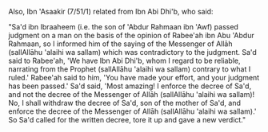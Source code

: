 

[^x1]: Sūrah al-Nahl, 16:44.

[^x2]: al-Bukhārī and Muslim – it will later follow in full.

[^x3]: al-Bukhārī and Aḥmad.

<!-- TODO Check if the number of Ṣaḥīḥ Abī Dāwūd is correct -->

[^x4]: Mālik, Abū Dāwūd, Nasāʾī, and Ibn Ḥibbān. A ṣaḥīḥ ḥadīth, declared ṣaḥīḥ by several Imāms. I have given its takhrīj in _Ṣaḥīḥ Abī Dāwūd_ (#451, #1276).

<!-- TODO Check the numbers for al-Zuhd and Ṣaḥīḥ Abī Dāwūd-->

[^x5]: Ṣaḥīḥ – collected by Ibn al-Mubārak in _al-Zuhd_ (10/21/1-2), Abū Dāwūd and Nasāʾī with a good sanad; I have given its takhreej in _Ṣaḥīḥ Abī Dāwūd_ (#761).

[^x6]: Abū al-Ḥasanāt al-Lucknowī says in _al-Nāfiʿ al-Kabīr liman yutāliʿ al-Jāmiʿ al-Saghīr_ (p. 122-3), after ranking the books of Ḥanafī fiqh and saying which of them are dependable and which are not: “All that we have said about the relative grades of these compilations is related to their content of fiqh issues; however, as for their content with regards to aḥādīth of the Prophet \pbuh, then it does not apply, for many books on which the cream of the fuqahāʾ rely are full of fabricated aḥādīth, let alone rulings of the scholars. It is clear to us from a broad analysis that although their authors were otherwise competent, they were careless in their quotation of narrations.”

		One of these false, fabricated aḥādīth which are found in some of the best books is: “He who offers the compulsory prayers on the last Friday of Ramaḍān, that will make up for every prayer he missed during his life up to the age of seventy years!” Lucknowī says in _al-Āthār al-Marfūʿah fi al-Akhbār al-Mawḍūʿah_ (p. 315), after giving this ḥadīth, “ʿAlī al-Qārī says in his _al-Mawḍūʿāt al-Sughrāh_ and _al-Kubrā_: this is totally false, for it contradicts the ijmāʾ (consensus) that one act of worship cannot make up for those missed over years. Hence, there is no point in quoting the author of _al-Nihāyah_ nor the rest of the commentators on _al-Hidāyah_, for they are not scholars of Ḥadīth, nor did they reference this ḥadīth to any of the collectors of ḥadīth.”

		Imām al-Shawkānī also mentioned this ḥadīth in _al-Fawāʾid al-Majmūʿah fi al-Aḥādīth al-Mawḍūʿah_ with a similar wording and then said (p. 54), “This is fabricated beyond doubt – I do not even find it in any of the compilations of fabricated aḥādīth! However, it has become popular among some students of fiqh in the city of Ṣanʿāʾ in this age of ours, and many of them have started acting according to it. I do not know who has fabricated it for them – May Allāh disgrace the liars.”

		Lucknowī further says, “To establish that this ḥadīth, which is found in books of rituals and formulas, is fabricated, I have composed a brief essay, with intellectual and narrated evidence, called _Repelling the Brethren from the Inventions of the Last Friday of Ramaḍān_, in which I have filed points which will enlighten minds and to which ears will hearken, so consult it, for it is valuable in this topic and of high quality.”

		The occurrence of similar false aḥādīth in the books of fiqh destroys the reliability of other aḥādīth which they do not quote from dependable books of ḥadīth. The words of ʿAlī al-Qārī contain an indication towards this: a Muslim must take aḥādīth from the people who are experts in that field, as the old Arabic sayings go, “The people of Makkah know its mountain paths best” and “The owner of the house knows best what is in it.”

<!-- TODO Fix the following title -->

[^x7]: Imām al-Nawawī's words in _al-Majmūʿ Sharḥ al-Muhadhdhab_ (1/60) can be summed up as follows: “The researching scholars of the People of Ḥadīth and others say that if the ḥadīth is weak, it will not be said regarding it, ‘The Messenger of Allāh \pbuh said/did/commanded/forbade...’ or any other phrase designating certainty, but instead it will be said, ‘It is reported/quoted/narrated from him...’ or other phrases suggesting uncertainty. They say that phrases of certainty are for ṣaḥīḥ and ḥasan aḥādīth, and phrases of uncertainty are for anything else. This is because phrases designating certainty mean that what follows is authentic, so they can only be used in the case of what is authentic, otherwise one would effectively be lying about him \pbuh.

		This convention is one ignored by most of the fuqahāʾ of our age, in fact, by most scholars of any discipline, except for the skilled muḥaddithīn. This is disgusting carelessness, for they often say about a ṣaḥīḥs ḥadīth, ‘It is reported from him that...,’ and about a ḍaʿīf one, ‘he said’ and ‘so- and-so reported...,’ and this is far from correct.”

[^x8]: Publisher's note: Also in this category are the works of our teacher, author of _Irwāʾ al-Ghalīl fi takhrīj Manār al-Sabīl_ in 8 volumes, and _Ghāyah al-Marām fi takhrīj aḥādīth al-Ḥalāl wa al-Harām_, a takhrīj of the aḥādīth found in Dr.\ Yūsuf al-Qaraḍāwi's, _The Lawful and the Prohibited in Islam_ (which contains many ḍaʿīf aḥādīth).

[^x9]: The term, “authentic ḥadīth” includes ṣaḥīḥ and ḥasan in the eyes of the muḥaddithīn, whether the ḥadīth is ṣaḥīḥ li dhātihī or ṣaḥīḥ li ghayrihī, or ḥasan li dhātihī or ḥasan li ghayrihī.

[^x10]: Sūrah al-Najm, 53:28.

[^x11]: Sūrah al-Bukhārī and Muslim.

[^x12]: Ṣaḥīḥ – collected by at-Tirmidhī, Aḥmad and Ibn Abī Shaybah.

		Later, I discovered that this ḥadīth is actually ḍaʿīf: I had relied on Manāwī in declaring ṣaḥīḥ the isnād of Ibn Abī Shaybah, but then I happened to come across it myself, and found that it was clearly weak, being the same isnād as at-Tirmidhī and others – see my book _Silsilah al-Aḥādīth al- Ḍaʿīfah_ (1783). However, its place is taken by the Prophet's \pbuh saying, “He who relates from me a saying which he knows is a lie is indeed one of the liars,” collected by Muslim and others.

[^x13]: ʿAbd al-Ḥayy al-Lucknowī says in _Imām al-Kalām fīmā yataʿallaq bi al-Qirāʾah Khalf al-Imām_ (p. 156), as follows: “Whoever dives into the oceans of fiqh and the fundamentals of jurisprudence with an open mind, and does not allow himself to be prejudiced, will know with certainty that in most of the principal and subsidiary issues in which the scholars have differed, the madhhab of the scholars of ḥadīth is firmer than other madhāhib. Every time I go into the branches of difference of opinion, I find the view of the muḥaddithīn nearest to justice – their reward is with Allāh, and He will thank them. How could it be otherwise, when they are the true inheritors of the Prophet \pbuh, and the sincere agents of his Law; may Allāh include us in their company and make us die loving them.”

[^x14]: Subkī says in _al-Fatāwā_ (1/148): “The most important affair of the Muslims is the Prayer, which every Muslim must care about and ensure its performance and the establishment of its essentials. Related to Prayer are issues on which there is consensus and there is no escaping the truth, and other issues in which the scholars have differed. The correct approach is either to keep clear of dispute if possible, or to look for what is authentically proven from the Prophet \pbuh and adhere to that. When one does this, his Prayer will be correct and righteous, and included in the words of the Exalted, “So whoever expects to meet his Lord, let him work correct, righteous deeds.” (Sūrah al-Kahf, 18:110)

		I say: The latter approach is superior, nay, obligatory; this is because the former approach, as well as being impossible for many issues, does not fulfil his command \pbuh, “Pray as you have seen me praying,” but instead leads to one's prayer being decidedly different to that of the Prophet \pbuh.

[^x15]: From the poetry of Ḥasan ibn Muḥammad al-Nasawī, as narrated by Ḥāfiẓ Diyāʾ al-Dīn al-Maqdisī in his article on the excellence of Ḥadīth and its People.

[^x16]: Sūrah al-Baqarah, 2:213.

[^x17]: Sūrah al-Tirmidhī, Qudāʾī, Ibn Bushrān and others.

<!-- TODO double check diacritics on Tahawi -->

[^x18]: This is the sort of taqlīd (blind following) which Imām Ṭahāwī was referring to when he said, “Only someone with party-spirit or a fool blindly follows opinion” – quoted by Ibn ʿĀbidīn in _Rasm al-Muftī_ (vol.\ 1, p.\ 32 from the Compilation of the Essays of Ibn ʿĀbidīn).

[^x19]: Sūrah al-A'raaf, 7:3.

<!-- TODO check spelling of haashiyah -->
<!-- TODO check spelling of Eeqaaz al-Himam -->
<!-- TODO check spelling of Ibn al-Shahnah al-Kabeer -->
<!-- TODO check spelling of Ibn al-Humaam -->

[^x20]: Ibn ʿĀbidīn in _al-Ḥāshiyah_ (1/63), and in his essay _Rasm al-Muftī_ (1/4 from the Compilation of the Essays of Ibn ʿĀbidīn), Shaykh Ṣāliḥ al-Fulānī in _Īqāz al-Himam_ (p. 62) and others. Ibn ʿĀbidīn quoted from _Sharḥ al-Hidāyah_ by Ibn al-Shahnah al-Kabīr, the teacher of Ibn al-Humām, as follows:

		“When a ḥadīth contrary to the Madhhab is found to be ṣaḥīḥ, one should act on the ḥadīth, and make that his madhhab. Acting on the ḥadīth will not invalidate the follower's being a Ḥanafī, for it is authentically reported that Abū Ḥanīfah said, ‘When a ḥadīth is found to be ṣaḥīḥ, then that is my madhhab,’ and this has been related by Imām Ibn ʿAbd al-Barr from Abū Ḥanīfah and from other imāms.”

		This is part of the completeness of the knowledge and piety of the Imāms, for they indicated by saying this that they were not versed in the whole of the Sunnah, and Imām Shāfiʿī has elucidated this thoroughly (see later). It would happen that they would contradict a sunnah because they were unaware of it, so they commanded us to stick to the Sunnah and regard it as part of their Madhhab. May Allāh shower His mercy on them all.

[^x21]: Arabic: ḥalāl.

<!-- TODO check the following book title -->
<!-- TODO check the title of Ibn Qayyim's book -->
<!-- TODO check the name of Shaʿraani -->
<!-- TODO check the title of Eeqaaz -->

[^x22]: Ibn ʿAbd al-Barr in _al-Intiqāʾ fi Faḍāʾil al-Thalāthah al-Aʾimmah al-Fuqahāʾ_ (p. 145), Ibn al-Qayyim in _Iʿlām al-Mūqiʿīn_ (2/309), Ibn ʿĀbidīn in his footnotes on _al-Baḥr al-Rāʾiq_ (6/293) and in _Rasm al-Muftī_ (pp.\ 29, 32) and Shaʿrānī in _al-Mīzān_ (1/55) with the second narration. The last narration was collected by ʿAbbās al-Dawrī in _al-Tārīkh_ by Ibn Maʿīn (6/77/1) with a ṣaḥīḥ sanad on the authority of Zafar, the student of Imām Abū Ḥanīfah. Similar narrations exist on the authority of Abū Ḥanīfah's companions: Zafar, Abū Yūsuf and ʿĀfiyah ibn Yazīd; cf. _Eeqaaz_ (p. 52). Ibn al-Qayyim firmly certified its authenticity on the authority of Abū Yūsuf in _Iʿlām al-Mūqiʿīn_ (2/344). The addition to the second narration is referenced by the editor of _Eeqaaz_ (p. 65) to Ibn ʿAbd al-Barr, Ibn al-Qayyim and others.

		If this is what they say of someone who does not know their evidence, what would be their response to one who knows that the evidence contradicts their saying, but still gives verdicts opposed to the evidence?! Therefore, reflect on this saying, for it alone is enough to smash blind following of opinion; that is why one of the muqallid shaykhs, when I criticised his giving a verdict using Abū Ḥanīfah's words without knowing the evidence, refused to believe that it was a saying of Abū Ḥanīfah!

[^x23]: Arabic: ḥarām.

[^x24]: Arabic: fatwā.

[^x25]: i.e. Imām Abū Ḥanīfah's illustrious student, Abū Yūsuf.

[^x26]: This was because the Imām would often base his view on qiyās (analogy), after which a more potent analogy would occur to him, or a ḥadīth of the Prophet \pbuh would reach him, so he would accept that and ignore his previous view. Shaʿrānī's words in _al-Mīzān_ (1/62) are summarised as follows:

		"Our belief, as well as that of every researcher into Imaam Abu Haneefah (radi Allāhu 'anhu), is that, had he lived until the recording of the Sharee'ah, and the journeys of the Preservers of Hadeeth to the various cities and frontiers in order to collect and acquire it, he would have accepted it and ignored all the analogies he had employed. The amount of qiyaas in his Madhhab would have been just as little as that in other Madhhabs, but since the evidences of the Sharee'ah had been scattered with the Successors and their successors, and had not been collected in his lifetime, it was necessary that there be a lot of qiyaas in his Madhhab compared to that of other imaams. The later scholars then made their journeys to find and collect ahaadeeth from the various cities and towns and wrote them down; hence, some ahaadeeth of the Sharee'ah explained others. This is the reason behind the large amount of qiyaas in his Madhhab, whereas there was little of it in other Madhhabs."

		Abul-Hasanaat Al-Lucknowi quoted his words in full in An- Naafi' al-Kabeer (p. 135), endorsing and expanding on it in his footnotes, so whoever wishes to consult it should do so there.

		Since this is the justification for why Abu Haneefah has sometimes unintentionally contradicted the authentic ahaadeeth - and it is a perfectly acceptable reason, for Allāh does not burden a soul with more than it can bear - it is not permissible to insult him for it, as some ignorant people have done. In fact, it is obligatory to respect him, for he is one of the imaams of the Muslims through whom this Deen has been preserved and handed down to us, in all its branches; also, for he is rewarded under any circumstance: whether he is correct or wrong. Nor is it permissible for his devotees to continue sticking to those of his statements which contradict the authentic ahaadeeth, for those statements are effectively not part of his Madhhab, as the above sayings show. Hence, these are two extremes, and the truth lies in between. "Our Lord! Forgive us, and our brethren who came before us into the Faith; and leave not, in our hearts, any rancour against those who have believed. Our Lord! You are indeed Full of Kindness, Most Merciful." (Al-Hashr 59:10)

[^x27]: Al-Fulaani in Eeqaaz al-Himam (p. 50), tracing it to Imaam Muḥammad and then saying, "This does not apply to the mujtahid, for he is not bound to their views anyway, but it applies to the muqallid."

	Sha'raani expanded on that in Al-Meezaan (1/26): "If it is said: 'What should I do with the ahaadeeth which my Imaam did not use, and which were found to be authentic after his death?' The answer which is fitting for you is: 'That you act on them, for had your Imaam come across them and found them to be authentic, he would have instructed you to act on them, because all the Imaams were captives in the hand of the Sharee'ah.' He who does so will have gathered all the good with both his hands, but he who says, 'I will not act according to a hadeeth unless my Imaam did so', he will miss a great amount of benefit, as is the case with many followers of the Imaams of the Madhhabs. It would be better for them to act on every hadeeth found to be authentic after the Imaam's time, hence implementing the will of the Imaams; for it is our firm belief about the Imaams that had they lived longer and come to know of those ahaadeeth which were found authentic after their time, they would have definitely accepted and acted according to them, ignoring any analogies they may have previously made, and any views they may have previously held."

[^x28]: Ibn 'Abdul Barr in Jaami' Bayaan al-'Ilm (2/32), Ibn Hazm, quoting from the former in Usool al-Ahkaam (6/149), & similarly Al-Fulaani (p. 72)

[^x29]: This is well known among the later scholars to be a saying of Maalik. Ibn 'Abdul Haadi declared it saheeh in Irshaad as- Saalik (227/1); Ibn 'Abdul Barr in Jaami' Bayaan al-'Ilm (2/91) & Ibn Hazm in Usool al-Ahkaam (6/145, 179) had narrated it as a saying of Al-Hakam ibn 'Utaibah and Mujaahid; Taqi ad- Deen as-Subki gave it, delighted with its beauty, in al- Fataawaa (1/148) as a saying of Ibn 'Abbaas, and then said: "These words were originally those of Ibn 'Abbaas and Mujaahid, from whom Maalik (radi Allāhu 'anhu) took them, and he became famous for them." It seems that Imaam Ahmad then took this saying from them, as Abu Daawood has said in Masaa'il of Imaam Ahmad (p. 276): "I heard Ahmad say, 'Everyone is accepted and rejected in his opinions, with the exception of the Prophet (sallAllāhu 'alaihi wa sallam)'."

[^x30]: From the Introduction to Al-Jarh wat-Ta'deel of Ibn Abi Haatim, pp. 31-2.

[^x31]: Ibn Hazm says in Usool al-Ahkaam (6/118): "Indeed, all the fuqahaa' whose opinions are followed were opposed to taqleed, and they forbade their companions from following their opinion blindly. The sternest among them in this regard was Shaafi'i (rahimahullaah), for he repeatedly emphasised, more than anyone else, following the authentic narrations and accepting whatever the proof dictated; he also made himself innocent of being followed totally, and announced this to those around him. May this benefit him in front of Allāh, and may his reward be of the highest, for he was the cause of great good."

[^x32]: Related by Haakim with a continuous sanad up to Shaafi'i, as in Taareekh Dimashq of Ibn 'Asaakir (15/1/3), I'laam al- Mooqi'een (2/363, 364) & Eeqaaz (p. 100).

[^x33]: Ar.: halaal

[^x34]: Ibn al-Qayyim (2/361) & Fulaani (p. 68)

[^x35]: Harawi in Dhamm al-Kalaam (3/47/1), Khateeb in Al-Ihtijaaj bi ash-Shaafi'i (8/2), Ibn 'Asaakir (15/9/10), Nawawi in Al- Majmoo' (1/63), Ibn al-Qayyim (2/361) & Fulaani (p. 100); the second narration is from Hilyah al-Awliyaa' of Abu Nu'aim.

[^x36]: Nawawi in Al-Majmoo' (1/63), Sha'raani (1/57), giving its sources as Haakim and Baihaqi, & Fulaani (p. 107). Sha'raani said, "Ibn Hazm said, 'That is, ... found to be saheeh by him or by any other Imaam'." His saying given next confirms this understanding.

	Nawawi says: "Our companions acted according to this in the matter of tathweeb (calling to prayer in addition to the adhaan), the conditions on coming out of ihraam due to illness, and other issues well-known in the books of the Madhhab. Among those of our companions who are reported to have passed judgment on the basis of the hadeeth (i.e. rather than the saying of Shaafi'i) are Abu Ya'qoob al-Buweeti and Abu l-Qaasim ad-Daariki. Of our companions from the muhadditheen, Imaam Abu Bakr Al-Baihaqi and others employed this approach. Many of our earliest companions, if they faced an issue for which there was a hadeeth, and the madhhab of Shaafi'i was contrary to it, would act according to the hadeeth and give verdicts based on it, saying, 'The madhhab of Shaafi'i is whatever agrees with the hadeeth.' Shaikh Abu 'Amr (Ibn as-Salaah) says, 'Whoever among the Shaafi'is found a hadeeth contradicting his Madhhab, he would consider whether he fulfilled the conditions of ijtihaad generally, or in that particular topic or issue, in which case he would be free to act on the hadeeth; if not, but nevertheless he found it hard to contradict the hadeeth after further analysis, he would not be able to find a convincing justification for opposing the hadeeth. Hence, it would be left for him to act according to the hadeeth if an independent imaam other than Shaafi'i had acted on it, and this would be justification for his leaving the Madhhab of his Imaam in that issue.' What he (Abu 'Amr) has said is correct and established. Allāh knows best."

	There is another possibility which Ibn as-Salaah forgot to mention: what would one do if he did not find anyone else who acted according to the hadeeth? This has been answered by Taqi ad-Deen as-Subki in his article, The Meaning of Shaafi'i's saying, "When a hadeeth is found to be saheeh, then that is my madhhab" (p. 102, vol. 3): "For me, the best thing is to follow the hadeeth. A person should imagine himself in front of the Prophet (sallAllāhu 'alaihi wa sallam), just having heard it from him: would there be leeway for him to delay acting on it? No, by Allāh ... and everyone bears a responsibility according to his understanding."

	The rest of this discussion is given and analysed in I'laam al-Muwaqqi'een (2/302, 370) and in the book of al-Fulaane, (full title:) Eeqaaz Himam ulu l-Absaar, lil-Iqtidaa' bi Sayyid al- Muhaajireen wal-Ansaar, wa Tahdheeruhum 'an al-Ibtidaa' ash- Shaa'i' fi l-Quraa wal-Amsaar, min Taqleed al-Madhaahib ma'a l- Hamiyyah wal-'Asabiyyah bain al-Fuqahaa' al-A'saar (Awakening the Minds of those who have Perception, towards following the Leader of the Emigrants and Helpers, and Warning them against the Innovation Widespread among Contemporary Jurists in the Towns and Cities, of following Madhhabs with Zeal and Party- Spirit). The latter is a unique book in its field, which every desirer of truth should study with understanding and reflection.

[^x37]: addressing Imaam Ahmad ibn Hanbal (rahimahullaah).

[^x38]: Related by Ibn Abi Haatim in Aadaab ash-Shaafi'i (pp. 94-5), Abu Nu'aim in Hulyah al-Awliyaa' (9/106), al-Khateeb in Al- Ihtijaaj bish-Shaafi'i (8/1), and from him Ibn 'Asaakir (15/9/1), Ibn 'Abdul Barr in al-Intiqaa' (p. 75), Ibn al-Jawzi in Manaaqib al-Imaam Ahmad (p. 499) & Harawi (2/47/2) with three routes from 'Abdullaah ibn Ahmad ibn Hanbal from his father that Shaafi'i said to him: ...etc; thus, it is authentic on the authority of Shaafi'i. This is why Ibn al- Qayyim attributed it definitely to him in I'laam (2/325), as did Fulaani in Eeqaaz (p. 152) and then said: "Baihaqi said, 'This is why he - i.e. Shaafi'i - used hadeeth so much, because he gathered knowledge from the people of Hijaaz, Syria, Yemen and 'Iraq, and so accepted all that he found to be authentic, without leaning towards or looking at what he had considered out of the Madhhab of the people of his land when the truth was clear to him elsewhere. Some of those before him would limit themselves to what they found in the Madhhab of the people of their land, without attempting to ascertain the authenticity of what opposed it. May Allāh forgive all of us'."

[^x39]: Abu Nu'aim (9/107), Harawi (47/1), Ibn al-Qayyim in I'laam al-Muwaqqi'een (2/363) & Fulaani (p. 104).

[^x40]: Ibn Abi Haatim in al-Aadaab (p. 93), Abul Qaasim Samarqandi in al-Amaali, as in the selection from it by Abu Hafs al- Mu'addab (234/1), Abu Nu'aim (9/106) & Ibn 'Asaakir (15/10/1) with a saheeh sanad.

[^x41]: Ibn Abi Haatim, Abu Nu'aim & Ibn 'Asaakir (15/9/2).

[^x42]: Ibn Abi Haatim (pp. 93-4).

[^x43]: Ibn al-Jawzi in al-Manaaqib (p. 192)

[^x44]: Fulaani (p. 113) & Ibn al-Qayyim in I'laam (2/302).

[^x45]: Ar.: ittibaa'

[^x46]: Abu Daawood in Masaa'il of Imaam Ahmad (pp. 276-7)

[^x47]: Ibn 'Abdul Barr in Jaami' Bayaan al-'Ilm (2/149).

[^x48]: Ibn al-Jawzi (p. 182).

[^x49]: an-Nisaa', 4:65

[^x50]: an-Noor, 24:63

[^x51]: Even against their fathers and learned men, as Tahaawi in Sharh Ma'aani al-Aathaar (1/372) & Abu Ya'laa in his Musnad (3/1317) have related, with an isnaad of trustworthy men, from Saalim ibn 'Abdullaah ibn 'Umar, who said: "I was sitting with Ibn 'Umar (radi Allāhu 'anhu) in the mosque once, when a man from the people of Syria came to him and asked him about continuing the 'Umrah onto the Hajj (known as Hajj Tamattu'). Ibn 'Umar replied, 'It is a good and beautiful thing.' The man said, 'But your father (i.e. 'Umar ibn al-Khattaab) used to forbid it!' So he said, 'Woe to you! If my father used to forbid something which the Messenger of Allāh (sallAllāhu 'alaihi wa sallam) practised and commanded, would you accept my father's view, or the order of the Messenger of Allāh (sallAllāhu 'alaihi wa sallam) ?' He replied, 'The order of the Messenger of Allāh (sallAllāhu 'alaihi wa sallam).' He said, 'So go away from me.' Ahmad (no. 5700) related similarly, as did Tirmidhi (2/82) and declared it saheeh.

Also, Ibn 'Asaakir (7/51/1) related from Ibn Abi Dhi'b, who said:

"Sa'd ibn Ibraaheem (i.e. the son of 'Abdur Rahmaan ibn 'Awf) passed judgment on a man on the basis of the opinion of Rabee'ah ibn Abu 'Abdur Rahmaan, so I informed him of the saying of the Messenger of Allāh (sallAllāhu 'alaihi wa sallam) which was contradictory to the judgment. Sa'd said to Rabee'ah, 'We have Ibn Abi Dhi'b, whom I regard to be reliable, narrating from the Prophet (sallAllāhu 'alaihi wa sallam) contrary to what I ruled.' Rabee'ah said to him, 'You have made your effort, and your judgment has been passed.' Sa'd said, 'Most amazing! I enforce the decree of Sa'd, and not the decree of the Messenger of Allāh (sallAllāhu 'alaihi wa sallam)! No, I shall withdraw the decree of Sa'd, son of the mother of Sa'd, and enforce the decree of the Messenger of Allāh (sallAllāhu 'alaihi wa sallam).' So Sa'd called for the written decree, tore it up and gave a new verdict."

[^x52]: In fact, he would be rewarded, because of the Prophet's saying (sallAllāhu 'alaihi wa sallam): **"When a judge passes judgment, if he makes his effort (ijtihaad) and rules correctly, he will have two rewards; if he makes his effort (ijtihaad) and rules wrongly, he will have one reward."** (Related by Bukhaari, Muslim & others.)

[^x53]: Quoted in the notes on Eeqaaz al-Himam (p. 93)

[^x54]: Fulaani (p. 99)

[^x55]: cf. al-Waaqi'ah 56:13-14

[^x56]: Ibn 'Aabideen in Haashiyah (1/62), & Lucknowi gave its source in an-Naafi' al-Kabeer (p. 93) as Ghazaali .

[^x57]: He himself says at the beginning of his Concise Shaafi'i Fiqh (printed in the margin of Imaam Shaafi'i's Al-Umm): "This book is a selection from the knowledge of Muḥammad ibn Idrees al-Shaafi'i (rahimahullaah) and from the meanings of his sayings, to aid the understanding of whoever wants it, knowing of his forbidding the following of his, or anyone else's, opinion, so that such a person may carefully look for his Deen in it."

[^x58]: In which he has explained his opposing his Imaam in about twenty masaa'il (nos. 42, 44, 103, 120, 158, 169, 172, 173, 228, 230, 240, 244, 274, 275, 284, 314, 331, 338, 355, 356 - from Ta'leeq al-Mumajjid 'alaa Muwatta' Muḥammad (Important Notes on Muḥammad's Muwatta'))

[^x59]: Ibn 'Aabideen mentioned him among them in Haashiyah (1/74) & in Rasm al-Mufti (1/17). Qurashi mentioned him in Al- Jawaahir al-Madiyyah fi Tabaqaat al-Hanafiyyah (p. 347) and said, "He was a reliable transmitter of Hadeeth. He and his brother Ibraaheem were the two shaikhs of Balakh of their time."

[^x60]: Al-Fawaa'id al-Bahiyyah fi Taraajum al-Hanafiyyah (p. 116)

[^x61]: Al-Bahr ar-Raa'iq (6/93) & Rasm al-Mufti (1/28).

[^x62]: Al-Fawaa'id ... (p. 116); the author then added a useful note:

	"From this can be deduced the falsity of Makhool's narration from Abu Haneefah: 'that he who raises his hands during Prayer, his Prayer is ruined', by which Ameer, the scribe of Itqaani, was deceived, as has been mentioned under his biography. 'Isaam ibn Yoosuf, a companion of Abu Yoosuf, used to raise his hands, so if the above-mentioned narration had any foundation, Abu Yoosuf and 'Isaam would have known about it ... It can also be deduced that if a Hanafi ignored the madhhab of his Imaam in an issue due to the strength of the evidence against it, this would not take him outside the ranks of the Imaam's followers, but this would in fact be proper taqleed in the guise of leaving taqleed; do you not see that 'Isaam ibn Yoosuf left Abu Haneefah's madhhab of not raising the hands, but he is stil counted as a Hanafi?... To Allāh I complain of the ignorance of our time, when they insult anyone who does not follow his Imaam in an issue because of the strength of evidence against it, and expel him from the fold of that Imaam's followers! This is not surprising when those who do this are from the ordinary masses, but it is amazing when it comes from those who imitate men of learning but plod along that path like cattle!"

[^x63]: an-Noor 24:51-52

